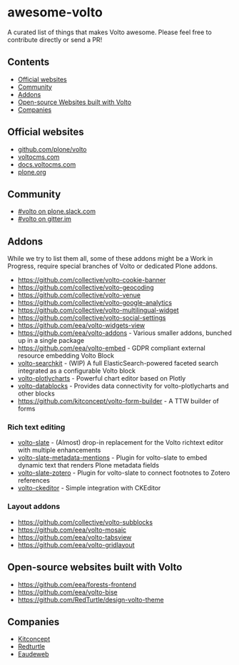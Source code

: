 # awesome-volto

A curated list of things that makes Volto awesome. Please feel free to contribute directly or send a PR!

## Contents

- [Official websites](#official-websites)
- [Community](#community)
- [Addons](#addons)
- [Open-source Websites built with Volto](#open-source-websites-built-with-volto)
- [Companies](#companies)

## Official websites

- [github.com/plone/volto](https://github.com/plone/volto)
- [voltocms.com](https://voltocms.com)
- [docs.voltocms.com](https://docs.voltocms.com)
- [plone.org](https://plone.org)

## Community

- [#volto on plone.slack.com](https://plone.slack.com/)
- [#volto on gitter.im](https://gitter.im/plone/volto)

## Addons

While we try to list them all, some of these addons might be a Work in Progress, require special branches of Volto or dedicated Plone addons.

- https://github.com/collective/volto-cookie-banner
- https://github.com/collective/volto-geocoding
- https://github.com/collective/volto-venue
- https://github.com/collective/volto-google-analytics
- https://github.com/collective/volto-multilingual-widget
- https://github.com/collective/volto-social-settings
- https://github.com/eea/volto-widgets-view
- https://github.com/eea/volto-addons - Various smaller addons, bunched up in a single package
- https://github.com/eea/volto-embed - GDPR compliant external resource embedding Volto Block
- [volto-searchkit](https://github.com/eea/volto-searchkit) - (WIP) A full ElasticSearch-powered faceted search integrated as a configurable Volto block
- [volto-plotlycharts](https://github.com/eea/volto-plotlycharts) - Powerful chart editor based on Plotly
- [volto-datablocks](https://github.com/eea/volto-datablocks) - Provides data connectivity for volto-plotlycharts and other blocks
- https://github.com/kitconcept/volto-form-builder - A TTW builder of forms

### Rich text editing

- [volto-slate](https://github.com/eea/volto-slate) - (Almost) drop-in replacement for the Volto richtext editor with multiple enhancements
- [volto-slate-metadata-mentions](https://github.com/eea/volto-slate-metadata-mentions) - Plugin for volto-slate to embed dynamic text that renders Plone metadata fields
- [volto-slate-zotero](https://github.com/eea/volto-slate-zotero) - Plugin for volto-slate to connect footnotes to Zotero references
- [volto-ckeditor](https://github.com/eea/volto-ckeditor) - Simple integration with CKEditor

### Layout addons

- https://github.com/collective/volto-subblocks
- https://github.com/eea/volto-mosaic
- https://github.com/eea/volto-tabsview
- https://github.com/eea/volto-gridlayout

## Open-source websites built with Volto

- https://github.com/eea/forests-frontend
- https://github.com/eea/volto-bise
- https://github.com/RedTurtle/design-volto-theme

## Companies

- [Kitconcept](https://kitconcept.com/)
- [Redturtle](https://www.redturtle.it/)
- [Eaudeweb](https://www.eaudeweb.ro/)
